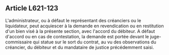 Article L621-123
----
L'administrateur, ou à défaut le représentant des créanciers ou le liquidateur,
peut acquiescer à la demande en revendication ou en restitution d'un bien visé à
la présente section, avec l'accord du débiteur. A défaut d'accord ou en cas de
contestation, la demande est portée devant le juge-commissaire qui statue sur le
sort du contrat, au vu des observations du créancier, du débiteur et du
mandataire de justice précédemment saisi.
